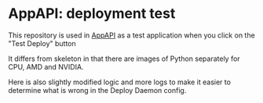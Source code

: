# AppAPI: deployment test

This repository is used in [AppAPI](https://github.com/nextcloud/app_api) as a test application when you click on the "Test Deploy" button

It differs from skeleton in that there are images of Python separately for CPU, AMD and NVIDIA.

Here is also slightly modified logic and more logs to make it easier to determine what is wrong in the Deploy Daemon config.
